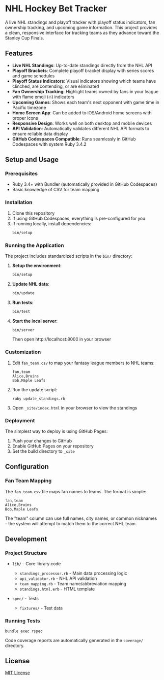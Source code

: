 # NHL Hockey Bet Tracker

A live NHL standings and playoff tracker with playoff status indicators, fan ownership tracking, and upcoming game information. This project provides a clean, responsive interface for tracking teams as they advance toward the Stanley Cup Finals.

## Features

- **Live NHL Standings**: Up-to-date standings directly from the NHL API
- **Playoff Brackets**: Complete playoff bracket display with series scores and game schedules
- **Playoff Status Indicators**: Visual indicators showing which teams have clinched, are contending, or are eliminated
- **Fan Ownership Tracking**: Highlight teams owned by fans in your league with flame emoji (🔥) indicators
- **Upcoming Games**: Shows each team's next opponent with game time in Pacific timezone
- **Home Screen App**: Can be added to iOS/Android home screens with proper icons
- **Responsive Design**: Works well on both desktop and mobile devices
- **API Validation**: Automatically validates different NHL API formats to ensure reliable data display
- **GitHub Codespaces Compatible**: Runs seamlessly in GitHub Codespaces with system Ruby 3.4.2

## Setup and Usage

### Prerequisites

- Ruby 3.4+ with Bundler (automatically provided in GitHub Codespaces)
- Basic knowledge of CSV for team mapping

### Installation

1. Clone this repository
2. If using GitHub Codespaces, everything is pre-configured for you
3. If running locally, install dependencies:
   ```bash
   bin/setup
   ```

### Running the Application

The project includes standardized scripts in the `bin/` directory:

1. **Setup the environment**:
   ```bash
   bin/setup
   ```

2. **Update NHL data**:
   ```bash
   bin/update
   ```

3. **Run tests**:
   ```bash
   bin/test
   ```

4. **Start the local server**:
   ```bash
   bin/server
   ```
   Then open http://localhost:8000 in your browser

### Customization

1. Edit `fan_team.csv` to map your fantasy league members to NHL teams:
   ```
   fan,team
   Alice,Bruins
   Bob,Maple Leafs
   ```

4. Run the update script:
   ```
   ruby update_standings.rb
   ```

5. Open `_site/index.html` in your browser to view the standings

### Deployment

The simplest way to deploy is using GitHub Pages:

1. Push your changes to GitHub
2. Enable GitHub Pages on your repository
3. Set the build directory to `_site`

## Configuration

### Fan Team Mapping

The `fan_team.csv` file maps fan names to teams. The format is simple:
```
fan,team
Alice,Bruins
Bob,Maple Leafs
```

The "team" column can use full names, city names, or common nicknames - the system will attempt to match them to the correct NHL team.

## Development

### Project Structure

- `lib/` - Core library code
  - `standings_processor.rb` - Main data processing logic
  - `api_validator.rb` - NHL API validation
  - `team_mapping.rb` - Team name/abbreviation mapping
  - `standings.html.erb` - HTML template

- `spec/` - Tests
  - `fixtures/` - Test data

### Running Tests

```
bundle exec rspec
```

Code coverage reports are automatically generated in the `coverage/` directory.

## License

[MIT License](LICENSE)
